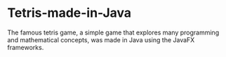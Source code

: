 # Tetris-made-in-Java
The famous tetris game, a simple game that explores many programming and mathematical concepts, was made in Java using the JavaFX frameworks.
